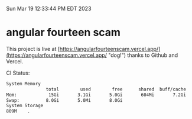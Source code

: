 Sun Mar 19 12:33:44 PM EDT 2023

# angular fourteen scam


This project is live at [https://angularfourteenscam.vercel.app/](https://angularfourteenscam.vercel.app/ "dog!") thanks to Github and Vercel.

CI Status: 

```bash
System Memory
               total        used        free      shared  buff/cache   available
Mem:            15Gi       3.1Gi       5.0Gi       604Mi       7.2Gi        11Gi
Swap:          8.0Gi       5.0Mi       8.0Gi
System Storage
809M	.
